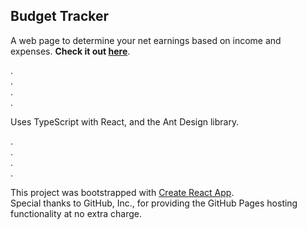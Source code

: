 ## Budget Tracker

A web page to determine your net earnings based on income and expenses. **Check it out [here](https://jillbreau.github.io/budget-tracker/)**.<br />

.<br />
.<br />
.<br />
.<br />

Uses TypeScript with React, and the Ant Design library.

.<br />
.<br />
.<br />
.<br />

This project was bootstrapped with [Create React App](https://github.com/facebook/create-react-app).<br />
Special thanks to GitHub, Inc., for providing the GitHub Pages hosting functionality at no extra charge.
